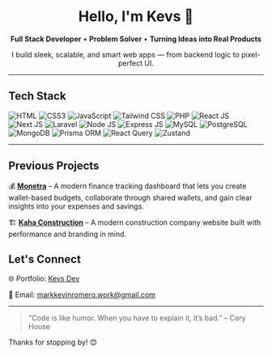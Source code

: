 <h1 align="center">Hello, I'm Kevs 👋</h1>

<p align="center">
  <strong>Full Stack Developer</strong> • <strong>Problem Solver</strong> • <strong>Turning Ideas into Real Products</strong>
</p>

<p align="center">
   I build sleek, scalable, and smart web apps — from backend logic to pixel-perfect UI.
</p>

---

## Tech Stack

![HTML](https://img.shields.io/badge/HTML5-E34F26?style=for-the-badge&logo=html5&logoColor=fff)
![CSS3](https://img.shields.io/badge/CSS-1572B6?style=for-the-badge&logo=css&logoColor=white)
![JavaScript](https://img.shields.io/badge/JavaScript-F7DF1E?style=for-the-badge&logo=javascript&logoColor=000)
![Tailwind CSS](https://img.shields.io/badge/Tailwind_CSS-38B2AC?style=for-the-badge&logo=tailwind-css&logoColor=fff)
![PHP](https://img.shields.io/badge/PHP-777BB4?style=for-the-badge&logo=php&logoColor=fff)
![React JS](https://img.shields.io/badge/React_JS-61DAFB?style=for-the-badge&logo=react&logoColor=000)
![Next JS](https://img.shields.io/badge/Next_JS-000000?style=for-the-badge&logo=nextdotjs&logoColor=fff)
![Laravel](https://img.shields.io/badge/Laravel-FF2D20?style=for-the-badge&logo=laravel&logoColor=fff)
![Node JS](https://img.shields.io/badge/Node_JS-339933?style=for-the-badge&logo=nodedotjs&logoColor=fff)
![Express JS](https://img.shields.io/badge/Express_JS-000000?style=for-the-badge&logo=express&logoColor=fff)
![MySQL](https://img.shields.io/badge/MySQL-4479A1?style=for-the-badge&logo=mysql&logoColor=fff)
![PostgreSQL](https://img.shields.io/badge/PostgreSQL-4169E1?style=for-the-badge&logo=postgresql&logoColor=fff)
![MongoDB](https://img.shields.io/badge/MongoDB-47A248?style=for-the-badge&logo=mongodb&logoColor=fff)
![Prisma ORM](https://img.shields.io/badge/Prisma_ORM-2D3748?style=for-the-badge&logo=prisma&logoColor=fff)
![React Query](https://img.shields.io/badge/React_Query-FF4154?style=for-the-badge&logo=react-query&logoColor=fff)
![Zustand](https://img.shields.io/badge/Zustand-8B4513?style=for-the-badge&logo=Zustand&logoColor=white)


---

## Previous Projects

💰 [**Monetra**](https://monetraa.vercel.app) – A modern finance tracking dashboard that lets you create wallet-based budgets, collaborate through shared wallets, and gain clear insights into your expenses and savings.

🏗️ [**Kaha Construction**](https://kahaconstruction.com) – A modern construction company website built with performance and branding in mind.

## Let's Connect

🌐 Portfolio: [Kevs Dev](https://kevsuxdev.vercel.app)  

📩 Email: markkevinromero.work@gmail.com  

---

> “Code is like humor. When you have to explain it, it’s bad.” – Cory House

Thanks for stopping by! 😊
